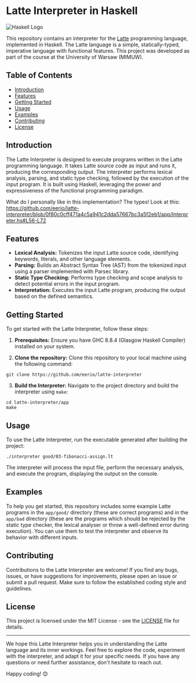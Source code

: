 # Latte Interpreter in Haskell

![Haskell Logo](https://wiki.haskell.org/wikiupload/4/4a/HaskellLogoStyPreview-1.png)

This repository contains an interpreter for the [Latte](https://www.mimuw.edu.pl/~ben/Zajecia/Mrj2011/Latte/) programming language, implemented in Haskell. The Latte language is a simple, statically-typed, imperative language with functional features. This project was developed as part of the course at the University of Warsaw (MIMUW).

## Table of Contents

- [Introduction](#introduction)
- [Features](#features)
- [Getting Started](#getting-started)
- [Usage](#usage)
- [Examples](#examples)
- [Contributing](#contributing)
- [License](#license)

## Introduction

The Latte Interpreter is designed to execute programs written in the Latte programming language. It takes Latte source code as input and runs it, producing the corresponding output. The interpreter performs lexical analysis, parsing, and static type checking, followed by the execution of the input program. It is built using Haskell, leveraging the power and expressiveness of the functional programming paradigm.

What do I personally like in this implementation? The types! Look at this:
https://github.com/eerio/latte-interpreter/blob/0f80c0cff471a4c5a941c2dda57667bc3a5f2eb1/app/Interpreter.hs#L56-L72


## Features

- **Lexical Analysis:** Tokenizes the input Latte source code, identifying keywords, literals, and other language elements.
- **Parsing:** Builds an Abstract Syntax Tree (AST) from the tokenized input using a parser implemented with Parsec library.
- **Static Type Checking:** Performs type checking and scope analysis to detect potential errors in the input program.
- **Interpretation:** Executes the input Latte program, producing the output based on the defined semantics.

## Getting Started

To get started with the Latte Interpreter, follow these steps:

1. **Prerequisites:** Ensure you have GHC 8.8.4 (Glasgow Haskell Compiler) installed on your system.

2. **Clone the repository:** Clone this repository to your local machine using the following command:

```
git clone https://github.com/eerio/latte-interpreter 
```

3. **Build the Interpreter:** Navigate to the project directory and build the interpreter using `make`:

```
cd latte-interpreter/app
make
```

## Usage

To use the Latte Interpreter, run the executable generated after building the project:

```
./interpreter good/03-fibonacci-assign.lt
```

The interpreter will process the input file, perform the necessary analysis, and execute the program, displaying the output on the console.

## Examples

To help you get started, this repository includes some example Latte programs in the `app/good/` directory (these are correct programs) and in the `app/bad` directory (these are the programs which should be rejected by the static type checker, the lexical analyser or throw a well-defined error during execution). You can use them to test the interpreter and observe its behavior with different inputs.

## Contributing

Contributions to the Latte Interpreter are welcome! If you find any bugs, issues, or have suggestions for improvements, please open an issue or submit a pull request. Make sure to follow the established coding style and guidelines.

## License

This project is licensed under the MIT License - see the [LICENSE](LICENSE) file for details.

---

We hope this Latte Interpreter helps you in understanding the Latte language and its inner workings. Feel free to explore the code, experiment with the interpreter, and adapt it for your specific needs. If you have any questions or need further assistance, don't hesitate to reach out.

Happy coding! 😊

